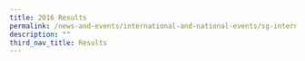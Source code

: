 ```yaml
---
title: 2016 Results
permalink: /news-and-events/international-and-national-events/sg-international-math-challenge/results/2016/
description: ""
third_nav_title: Results
---
```

